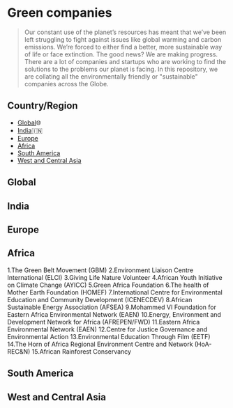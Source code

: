 # Green companies

> Our constant use of the planet’s resources has meant that we’ve been left struggling to fight against issues like global warming and carbon emissions. We’re forced to either find a better, more sustainable way of life or face extinction. The good news? We are making progress. There are a lot of companies and startups who are working to find the solutions to the problems our planet is facing. In this repository, we are collating all the environmentally friendly or "sustainable" companies across the Globe. 

## Country/Region

- [Global](#global):globe_with_meridians:
- [India](#india):india:
- [Europe](#europe)
- [Africa](#africa)
- [South America](#south-america)
- [West and Central Asia](#west-and-central-asia)

## Global


## India


## Europe


## Africa
1.The Green Belt Movement (GBM)
2.Environment Liaison Centre International (ELCI)
3.Giving Life Nature Volunteer
4.African Youth Initiative on Climate Change (AYICC)
5.Green Africa Foundation
6.The health of Mother Earth Foundation (HOMEF)
7.International Centre for Environmental Education and Community Development (ICENECDEV)
8.African Sustainable Energy Association (AFSEA)
9.Mohammed VI Foundation for Eastern Africa Environmental Network (EAEN)
10.Energy, Environment and Development Network for Africa (AFREPEN/FWD)
11.Eastern Africa Environmental Network (EAEN)
12.Centre for Justice Governance and Environmental Action
13.Environmental Education Through Film (EETF)
14.The Horn of Africa Regional Environment Centre and Network (HoA-REC&N)
15.African Rainforest Conservancy




## South America


## West and Central Asia

